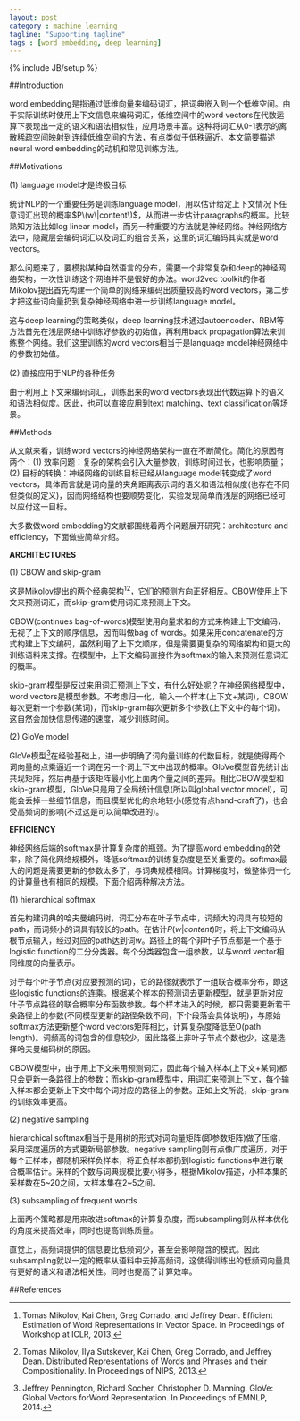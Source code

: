 ```yaml
---
layout: post
category : machine learning
tagline: "Supporting tagline"
tags : [word embedding, deep learning]
---
```

{% include JB/setup %}

##Introduction

word embedding是指通过低维向量来编码词汇，把词典嵌入到一个低维空间。由于实际训练时使用上下文信息来编码词汇，低维空间中的word vectors在代数运算下表现出一定的语义和语法相似性，应用场景丰富。这种将词汇从0-1表示的离散稀疏空间映射到连续低维空间的方法，有点类似于低秩逼近。本文简要描述neural word embedding的动机和常见训练方法。

##Motivations

(1) language model才是终极目标

统计NLP的一个重要任务是训练language model，用以估计给定上下文情况下任意词汇出现的概率$P\(w\|content\)$，从而进一步估计paragraphs的概率。比较熟知方法比如log linear model，而另一种重要的方法就是神经网络。神经网络方法中，隐藏层会编码词汇以及词汇的组合关系，这里的词汇编码其实就是word vectors。

那么问题来了，要模拟某种自然语言的分布，需要一个非常复杂和deep的神经网络架构，一次性训练这个网络并不是很好的办法。word2vec toolkit的作者Mikolov提出首先构建一个简单的网络来编码出质量较高的word vectors，第二步才把这些词向量扔到复杂神经网络中进一步训练language model。

这与deep learning的策略类似，deep learning技术通过autoencoder、RBM等方法首先在浅层网络中训练好参数的初始值，再利用back propagation算法来训练整个网络。我们这里训练的word vectors相当于是language model神经网络中的参数初始值。

(2) 直接应用于NLP的各种任务

由于利用上下文来编码词汇，训练出来的word vectors表现出代数运算下的语义和语法相似度。因此，也可以直接应用到text matching、text classification等场景。

##Methods

从文献来看，训练word vectors的神经网络架构一直在不断简化。简化的原因有两个：(1) 效率问题：复杂的架构会引入大量参数，训练时间过长，也影响质量；(2) 目标的转换：神经网络的训练目标已经从language model转变成了word vectors，具体而言就是词向量的夹角距离表示词的语义和语法相似度(也存在不同但类似的定义)，因而网络结构也要顺势变化，实验发现简单而浅层的网络已经可以应付这一目标。

大多数做word embedding的文献都围绕着两个问题展开研究：architecture and efficiency，下面做些简单介绍。

**ARCHITECTURES**

(1) CBOW and skip-gram

这是Mikolov提出的两个经典架构[^1][^2]，它们的预测方向正好相反。CBOW使用上下文来预测词汇，而skip-gram使用词汇来预测上下文。

CBOW(continues bag-of-words)模型使用向量求和的方式来构建上下文编码，无视了上下文的顺序信息，因而叫做bag of words。如果采用concatenate的方式构建上下文编码，虽然利用了上下文顺序，但是需要更复杂的网络架构和更大的训练语料来支撑。在模型中，上下文编码直接作为softmax的输入来预测任意词汇的概率。

skip-gram模型是反过来用词汇预测上下文，有什么好处呢？在神经网络模型中，word vectors是模型参数。不考虑归一化，输入一个样本(上下文+某词)，CBOW每次更新一个参数(某词)，而skip-gram每次更新多个参数(上下文中的每个词)。这自然会加快信息传递的速度，减少训练时间。

(2) GloVe model

GloVe模型[^3]在经验基础上，进一步明确了词向量训练的代数目标，就是使得两个词向量的点乘逼近一个词在另一个词上下文中出现的概率。GloVe模型首先统计出共现矩阵，然后再基于该矩阵最小化上面两个量之间的差异。相比CBOW模型和skip-gram模型，GloVe只是用了全局统计信息(所以叫global vector model)，可能会丢掉一些细节信息，而且模型优化的余地较小(感觉有点hand-craft了)，也会受高频词的影响(不过这是可以简单改进的)。

**EFFICIENCY**

神经网络后端的softmax是计算复杂度的瓶颈。为了提高word embedding的效率，除了简化网络规模外，降低softmax的训练复杂度是至关重要的。softmax最大的问题是需要更新的参数太多了，与词典规模相同。计算梯度时，做整体归一化的计算量也有相同的规模。下面介绍两种解决方法。

(1) hierarchical softmax

首先构建词典的哈夫曼编码树，词汇分布在叶子节点中，词频大的词具有较短的path，而词频小的词具有较长的path。在估计$P(w|content)$时，将上下文编码从根节点输入，经过对应的path达到词$w$。路径上的每个非叶子节点都是一个基于logistic function的二分分类器。每个分类器包含一组参数，以与word vector相同维度的向量表示。

对于每个叶子节点(对应要预测的词)，它的路径就表示了一组联合概率分布，即这些logistic functions的连乘。根据某个样本的预测词去更新模型，就是更新对应叶子节点路径的联合概率分布函数参数。每个样本进入的时候，都只需要更新若干条路径上的参数(不同模型更新的路径条数不同，下个段落会具体说明)，与原始softmax方法更新整个word vectors矩阵相比，计算复杂度降低至O(path length)。词频高的词包含的信息较少，因此路径上非叶子节点个数也少，这是选择哈夫曼编码树的原因。

CBOW模型中，由于用上下文来用预测词汇，因此每个输入样本(上下文+某词)都只会更新一条路径上的参数；而skip-gram模型中，用词汇来预测上下文，每个输入样本都会更新上下文中每个词对应的路径上的参数。正如上文所说，skip-gram的训练效率更高。

(2) negative sampling

hierarchical softmax相当于是用树的形式对词向量矩阵(即参数矩阵)做了压缩，采用深度遍历的方式更新局部参数。negative sampling则有点像广度遍历，对于每个正样本，都随机采样负样本，将正负样本都扔到logistic functions中进行联合概率估计。采样的个数与词典规模比要小得多，根据Mikolov描述，小样本集的采样数在5~20之间，大样本集在2~5之间。

(3) subsampling of frequent words

上面两个策略都是用来改进softmax的计算复杂度，而subsampling则从样本优化的角度来提高效率，同时也提高训练质量。

直觉上，高频词提供的信息要比低频词少，甚至会影响隐含的模式。因此subsampling就以一定的概率从语料中去掉高频词，这使得训练出的低频词向量具有更好的语义和语法相关性。同时也提高了计算效率。

##References

[^1]: Tomas Mikolov, Kai Chen, Greg Corrado, and Jeffrey Dean. Efficient Estimation of Word Representations in Vector Space. In Proceedings of Workshop at ICLR, 2013.

[^2]: Tomas Mikolov, Ilya Sutskever, Kai Chen, Greg Corrado, and Jeffrey Dean. Distributed Representations of Words and Phrases and their Compositionality. In Proceedings of NIPS, 2013.

[^3]: Jeffrey Pennington, Richard Socher, Christopher D. Manning. GloVe: Global Vectors forWord Representation. In Proceedings of EMNLP, 2014.